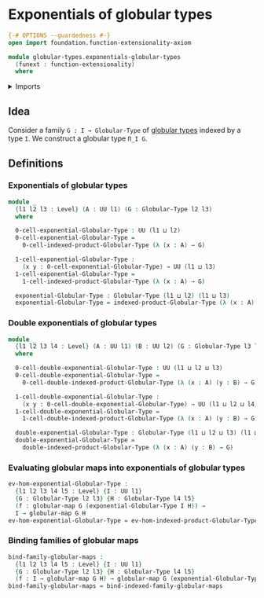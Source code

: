# Exponentials of globular types

```agda
{-# OPTIONS --guardedness #-}
open import foundation.function-extensionality-axiom

module globular-types.exponentials-globular-types
  (funext : function-extensionality)
  where
```

<details><summary>Imports</summary>

```agda
open import foundation.dependent-pair-types
open import foundation.universe-levels

open import globular-types.globular-maps funext
open import globular-types.globular-types
open import globular-types.products-families-of-globular-types funext
```

</details>

## Idea

Consider a family `G : I → Globular-Type` of
[globular types](globular-types.globular-types.md) indexed by a type `I`. We
construct a globular type `Π_I G`.

## Definitions

### Exponentials of globular types

```agda
module _
  {l1 l2 l3 : Level} (A : UU l1) (G : Globular-Type l2 l3)
  where

  0-cell-exponential-Globular-Type : UU (l1 ⊔ l2)
  0-cell-exponential-Globular-Type =
    0-cell-indexed-product-Globular-Type (λ (x : A) → G)

  1-cell-exponential-Globular-Type :
    (x y : 0-cell-exponential-Globular-Type) → UU (l1 ⊔ l3)
  1-cell-exponential-Globular-Type =
    1-cell-indexed-product-Globular-Type (λ (x : A) → G)

  exponential-Globular-Type : Globular-Type (l1 ⊔ l2) (l1 ⊔ l3)
  exponential-Globular-Type = indexed-product-Globular-Type (λ (x : A) → G)
```

### Double exponentials of globular types

```agda
module _
  {l1 l2 l3 l4 : Level} (A : UU l1) (B : UU l2) (G : Globular-Type l3 l4)
  where

  0-cell-double-exponential-Globular-Type : UU (l1 ⊔ l2 ⊔ l3)
  0-cell-double-exponential-Globular-Type =
    0-cell-double-indexed-product-Globular-Type (λ (x : A) (y : B) → G)

  1-cell-double-exponential-Globular-Type :
    (x y : 0-cell-double-exponential-Globular-Type) → UU (l1 ⊔ l2 ⊔ l4)
  1-cell-double-exponential-Globular-Type =
    1-cell-double-indexed-product-Globular-Type (λ (x : A) (y : B) → G)

  double-exponential-Globular-Type : Globular-Type (l1 ⊔ l2 ⊔ l3) (l1 ⊔ l2 ⊔ l4)
  double-exponential-Globular-Type =
    double-indexed-product-Globular-Type (λ (x : A) (y : B) → G)
```

### Evaluating globular maps into exponentials of globular types

```agda
ev-hom-exponential-Globular-Type :
  {l1 l2 l3 l4 l5 : Level} {I : UU l1}
  {G : Globular-Type l2 l3} {H : Globular-Type l4 l5}
  (f : globular-map G (exponential-Globular-Type I H)) →
  I → globular-map G H
ev-hom-exponential-Globular-Type = ev-hom-indexed-product-Globular-Type
```

### Binding families of globular maps

```agda
bind-family-globular-maps :
  {l1 l2 l3 l4 l5 : Level} {I : UU l1}
  {G : Globular-Type l2 l3} {H : Globular-Type l4 l5}
  (f : I → globular-map G H) → globular-map G (exponential-Globular-Type I H)
bind-family-globular-maps = bind-indexed-family-globular-maps
```
